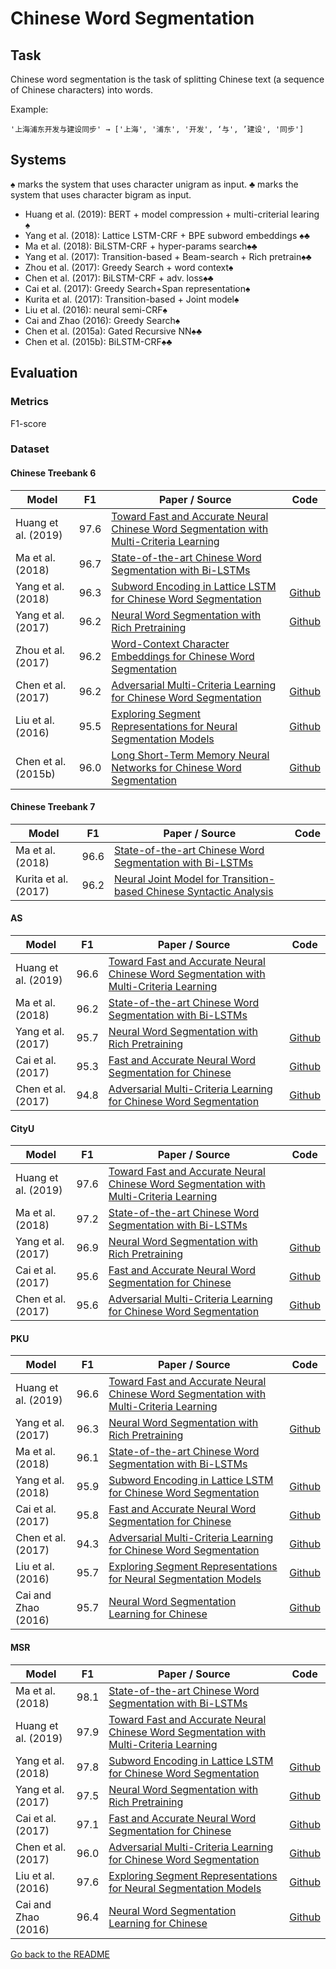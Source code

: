 # Chinese Word Segmentation

## Task
Chinese word segmentation is the task of
splitting Chinese text (a sequence of Chinese characters)
into words.

Example:
```
'上海浦东开发与建设同步' → ['上海', '浦东', '开发', ‘与', ’建设', '同步']
```

## Systems
&spades; marks the system that uses character unigram as input.
&clubs; marks the system that uses character bigram as input.

- Huang et al. (2019): BERT + model compression + multi-criterial learing &spades;
- Yang et al. (2018): Lattice LSTM-CRF + BPE subword embeddings &spades;&clubs; 
- Ma et al. (2018): BiLSTM-CRF + hyper-params search&spades;&clubs;
- Yang et al. (2017): Transition-based + Beam-search + Rich pretrain&spades;&clubs; 
- Zhou et al. (2017): Greedy Search + word context&spades;
- Chen et al. (2017): BiLSTM-CRF + adv. loss&spades;&clubs;
- Cai et al. (2017): Greedy Search+Span representation&spades;
- Kurita et al. (2017): Transition-based + Joint model&spades;
- Liu et al. (2016): neural semi-CRF&spades;
- Cai and Zhao (2016): Greedy Search&spades;
- Chen et al. (2015a): Gated Recursive NN&spades;&clubs;
- Chen et al. (2015b): BiLSTM-CRF&spades;&clubs;

## Evaluation

### Metrics

F1-score

### Dataset
#### Chinese Treebank 6

| Model         | F1 | Paper / Source | Code |
| ------------- | :-----: |  --- | --- |
| Huang et al. (2019) | 97.6 |[Toward Fast and Accurate Neural Chinese Word Segmentation with Multi-Criteria Learning](https://arxiv.org/pdf/1903.04190.pdf)||
| Ma et al. (2018) | 96.7 | [State-of-the-art Chinese Word Segmentation with Bi-LSTMs](https://aclweb.org/anthology/D18-1529)| |
| Yang et al. (2018) | 96.3 | [Subword Encoding in Lattice LSTM for Chinese Word Segmentation](https://arxiv.org/pdf/1810.12594.pdf) | [Github](https://github.com/jiesutd/SubwordEncoding-CWS)|
| Yang et al. (2017) | 96.2 | [Neural Word Segmentation with Rich Pretraining](http://aclweb.org/anthology/P17-1078) | [Github](https://github.com/jiesutd/RichWordSegmentor)|
| Zhou et al. (2017) | 96.2 | [Word-Context Character Embeddings for Chinese Word Segmentation](https://www.aclweb.org/anthology/D17-1079)| |
| Chen et al. (2017) | 96.2 | [Adversarial Multi-Criteria Learning for Chinese Word Segmentation](http://aclweb.org/anthology/P17-1110) | [Github](https://github.com/FudanNLP/adversarial-multi-criteria-learning-for-CWS) |
| Liu et al. (2016) | 95.5 | [Exploring Segment Representations for Neural Segmentation Models](https://www.ijcai.org/Proceedings/16/Papers/409.pdf)| [Github](https://github.com/Oneplus/segrep-for-nn-semicrf) |
| Chen et al. (2015b) | 96.0 | [Long Short-Term Memory Neural Networks for Chinese Word Segmentation](http://www.aclweb.org/anthology/D15-1141) | [Github](https://github.com/FudanNLP/CWS_LSTM) |

#### Chinese Treebank 7

| Model         | F1 | Paper / Source | Code |
| ------------- | :-----: |  --- | --- |
| Ma et al. (2018) | 96.6 | [State-of-the-art Chinese Word Segmentation with Bi-LSTMs](https://aclweb.org/anthology/D18-1529)| |
| Kurita et al. (2017) | 96.2 | [Neural Joint Model for Transition-based Chinese Syntactic Analysis](http://www.aclweb.org/anthology/P17-1111) | |
#### AS

| Model         | F1 | Paper / Source | Code |
| ------------- | :-----: |  --- | --- |
| Huang et al. (2019) | 96.6 | [Toward Fast and Accurate Neural Chinese Word Segmentation with Multi-Criteria Learning](https://arxiv.org/pdf/1903.04190.pdf)| |
| Ma et al. (2018) | 96.2 | [State-of-the-art Chinese Word Segmentation with Bi-LSTMs](https://aclweb.org/anthology/D18-1529)| |
| Yang et al. (2017) | 95.7 | [Neural Word Segmentation with Rich Pretraining](http://aclweb.org/anthology/P17-1078) |[Github](https://github.com/jiesutd/RichWordSegmentor) |
| Cai et al. (2017) | 95.3 | [Fast and Accurate Neural Word Segmentation for Chinese](http://aclweb.org/anthology/P17-2096) | [Github](https://github.com/jcyk/greedyCWS) |
| Chen et al. (2017) | 94.8 | [Adversarial Multi-Criteria Learning for Chinese Word Segmentation](http://aclweb.org/anthology/P17-1110) | [Github](https://github.com/FudanNLP/adversarial-multi-criteria-learning-for-CWS) |

#### CityU

| Model         | F1 | Paper / Source | Code |
| ------------- | :-----: |  --- | --- |
| Huang et al. (2019) | 97.6 | [Toward Fast and Accurate Neural Chinese Word Segmentation with Multi-Criteria Learning](https://arxiv.org/pdf/1903.04190.pdf)| |
| Ma et al. (2018) | 97.2 | [State-of-the-art Chinese Word Segmentation with Bi-LSTMs](https://aclweb.org/anthology/D18-1529)| |
| Yang et al. (2017) | 96.9 | [Neural Word Segmentation with Rich Pretraining](http://aclweb.org/anthology/P17-1078) | [Github](https://github.com/jiesutd/RichWordSegmentor)|
| Cai et al. (2017) | 95.6 | [Fast and Accurate Neural Word Segmentation for Chinese](http://aclweb.org/anthology/P17-2096) | [Github](https://github.com/jcyk/greedyCWS) |
| Chen et al. (2017) | 95.6 | [Adversarial Multi-Criteria Learning for Chinese Word Segmentation](http://aclweb.org/anthology/P17-1110) | [Github](https://github.com/FudanNLP/adversarial-multi-criteria-learning-for-CWS) |

#### PKU

| Model         | F1 | Paper / Source | Code |
| ------------- | :-----: |  --- | --- |
| Huang et al. (2019) | 96.6 | [Toward Fast and Accurate Neural Chinese Word Segmentation with Multi-Criteria Learning](https://arxiv.org/pdf/1903.04190.pdf)| |
| Yang et al. (2017) | 96.3 | [Neural Word Segmentation with Rich Pretraining](http://aclweb.org/anthology/P17-1078) | [Github](https://github.com/jiesutd/RichWordSegmentor)|
| Ma et al. (2018) | 96.1 | [State-of-the-art Chinese Word Segmentation with Bi-LSTMs](https://aclweb.org/anthology/D18-1529)| |
| Yang et al. (2018) | 95.9 | [Subword Encoding in Lattice LSTM for Chinese Word Segmentation](https://arxiv.org/pdf/1810.12594.pdf) | [Github](https://github.com/jiesutd/SubwordEncoding-CWS)|
| Cai et al. (2017) | 95.8 | [Fast and Accurate Neural Word Segmentation for Chinese](http://aclweb.org/anthology/P17-2096) | [Github](https://github.com/jcyk/greedyCWS) |
| Chen et al. (2017) | 94.3 | [Adversarial Multi-Criteria Learning for Chinese Word Segmentation](http://aclweb.org/anthology/P17-1110) | [Github](https://github.com/FudanNLP/adversarial-multi-criteria-learning-for-CWS) |
| Liu et al. (2016) | 95.7 | [Exploring Segment Representations for Neural Segmentation Models](https://www.ijcai.org/Proceedings/16/Papers/409.pdf)| [Github](https://github.com/Oneplus/segrep-for-nn-semicrf) |
| Cai and Zhao (2016) | 95.7 | [Neural Word Segmentation Learning for Chinese](http://www.aclweb.org/anthology/P16-1039) | [Github](https://github.com/jcyk/CWS) |

#### MSR

| Model         | F1 | Paper / Source | Code |
| ------------- | :-----: |  --- | --- |
| Ma et al. (2018) | 98.1 | [State-of-the-art Chinese Word Segmentation with Bi-LSTMs](https://aclweb.org/anthology/D18-1529)| |
| Huang et al. (2019) | 97.9 | [Toward Fast and Accurate Neural Chinese Word Segmentation with Multi-Criteria Learning](https://arxiv.org/pdf/1903.04190.pdf)| |
| Yang et al. (2018) | 97.8 | [Subword Encoding in Lattice LSTM for Chinese Word Segmentation](https://arxiv.org/pdf/1810.12594.pdf) | [Github](https://github.com/jiesutd/SubwordEncoding-CWS)|
| Yang et al. (2017) | 97.5 | [Neural Word Segmentation with Rich Pretraining](http://aclweb.org/anthology/P17-1078) | [Github](https://github.com/jiesutd/RichWordSegmentor)|
| Cai et al. (2017) | 97.1 | [Fast and Accurate Neural Word Segmentation for Chinese](http://aclweb.org/anthology/P17-2096) | [Github](https://github.com/jcyk/greedyCWS) |
| Chen et al. (2017) | 96.0 | [Adversarial Multi-Criteria Learning for Chinese Word Segmentation](http://aclweb.org/anthology/P17-1110) | [Github](https://github.com/FudanNLP/adversarial-multi-criteria-learning-for-CWS) |
| Liu et al. (2016) | 97.6 | [Exploring Segment Representations for Neural Segmentation Models](https://www.ijcai.org/Proceedings/16/Papers/409.pdf)| [Github](https://github.com/Oneplus/segrep-for-nn-semicrf) |
| Cai and Zhao (2016) | 96.4 | [Neural Word Segmentation Learning for Chinese](http://www.aclweb.org/anthology/P16-1039) | [Github](https://github.com/jcyk/CWS) |

[Go back to the README](../README.md)
